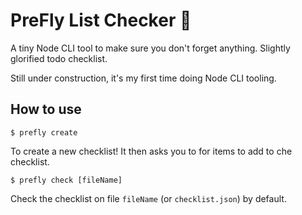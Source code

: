 # PreFly List Checker 📝
A tiny Node CLI tool to make sure you don't forget anything. Slightly glorified todo checklist.

Still under construction, it's my first time doing Node CLI tooling.

## How to use
```
$ prefly create
```
To create a new checklist! It then asks you to for items to add to che checklist.

```
$ prefly check [fileName]
```
Check the checklist on file `fileName` (or `checklist.json`) by default.
